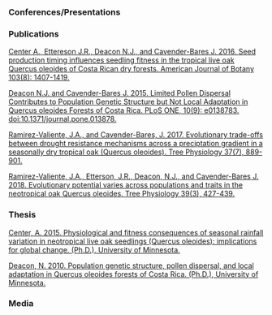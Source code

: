 ### Conferences/Presentations

### Publications

[Center A., Ettereson J.R., Deacon N.J., and Cavender-Bares J. 2016.
Seed production timing influences seedling fitness in the tropical live
oak Quercus oleoides of Costa Rican dry forests. American Journal of
Botany 103(8):
1407-1419.](https://drive.google.com/file/d/1vi5MnxbQXZnjV7TtgIUdeSKuEXFWjpkk/view?usp=sharing)

[Deacon N.J. and Cavender-Bares J. 2015. Limited Pollen Dispersal
Contributes to Population Genetic Structure but Not Local Adaptation in
Quercus oleoides Forests of Costa Rica. PLoS ONE, 10(9): e0138783.
doi:10.1371/journal.pone.013878.](https://drive.google.com/file/d/1L6Mk-CFl26t2YB9tBweHROO8FXQGCECH/view?usp=sharing)

[Ramirez-Valiente, J.A., and Cavender-Bares, J. 2017. Evolutionary
trade-offs between drought resistance mechanisms across a preciptation
gradient in a seasonally dry tropical oak (Quercus oleoides). Tree
Physiology 37(7),
889-901.](https://drive.google.com/file/d/1Gh8QhkOo_O23hLDTIiCGdknyEyYxtrua/view?usp=sharing)

[Ramirez-Valiente, J.A., Etterson, J.R., Deacon, N.J., and
Cavender-Bares J. 2018. Evolutionary potential varies across populations
and traits in the neotropical oak Quercus oleoides. Tree Physiology
39(3),
427-439.](https://drive.google.com/file/d/19mW3cnHSHkonu1qyF4UD0a1Tbio0gOdW/view?usp=sharing)

### Thesis

[Center, A. 2015. Physiological and fitness consequences of seasonal
rainfall variation in neotropical live oak seedlings (Quercus oleoides):
implications for global change. (Ph.D.), University of
Minnesota.](https://drive.google.com/file/d/1CQDgEk10LcEttBYMUdYeRfCc8Y_OxAvq/view?usp=sharing)

[Deacon, N. 2010. Population genetic structure, pollen dispersal, and
local adaptation in Quercus oleoides forests of Costa Rica. (Ph.D.),
University of
Minnesota.](https://drive.google.com/file/d/1910o-ciOZEnaquuvbvweEsSEBUS9a1y1/view?usp=sharing)

### Media
